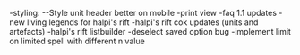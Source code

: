 -styling:
--Style unit header better on mobile
-print view
-faq 1.1 updates
-new living legends for halpi's rift
-halpi's rift cok updates (units and artefacts)
-halpi's rift listbuilder
-deselect saved option bug
-implement limit on limited spell with different n value

